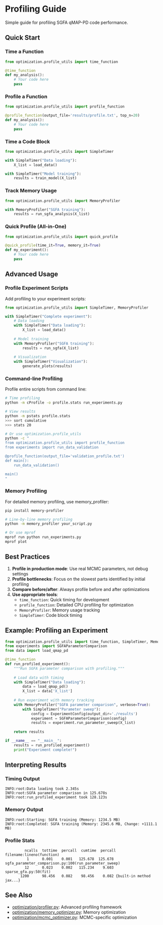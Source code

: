 # Profiling Guide

Simple guide for profiling SGFA qMAP-PD code performance.

## Quick Start

### Time a Function

```python
from optimization.profile_utils import time_function

@time_function
def my_analysis():
    # Your code here
    pass
```

### Profile a Function

```python
from optimization.profile_utils import profile_function

@profile_function(output_file='results/profile.txt', top_n=20)
def my_analysis():
    # Your code here
    pass
```

### Time a Code Block

```python
from optimization.profile_utils import SimpleTimer

with SimpleTimer("Data loading"):
    X_list = load_data()

with SimpleTimer("Model training"):
    results = train_model(X_list)
```

### Track Memory Usage

```python
from optimization.profile_utils import MemoryProfiler

with MemoryProfiler("SGFA training"):
    results = run_sgfa_analysis(X_list)
```

### Quick Profile (All-in-One)

```python
from optimization.profile_utils import quick_profile

@quick_profile(time_it=True, memory_it=True)
def my_experiment():
    # Your code here
    pass
```

## Advanced Usage

### Profile Experiment Scripts

Add profiling to your experiment scripts:

```python
from optimization.profile_utils import SimpleTimer, MemoryProfiler

with SimpleTimer("Complete experiment"):
    # Data loading
    with SimpleTimer("Data loading"):
        X_list = load_data()
    
    # Model training
    with MemoryProfiler("SGFA training"):
        results = run_sgfa(X_list)
    
    # Visualization
    with SimpleTimer("Visualization"):
        generate_plots(results)
```

### Command-line Profiling

Profile entire scripts from command line:

```bash
# Time profiling
python -m cProfile -o profile.stats run_experiments.py

# View results
python -m pstats profile.stats
>>> sort cumulative
>>> stats 20

# Or use optimization.profile_utils
python -c "
from optimization.profile_utils import profile_function
from experiments import run_data_validation

@profile_function(output_file='validation_profile.txt')
def main():
    run_data_validation()

main()
"
```

### Memory Profiling

For detailed memory profiling, use memory_profiler:

```bash
pip install memory-profiler

# Line-by-line memory profiling
python -m memory_profiler your_script.py

# Or use mprof
mprof run python run_experiments.py
mprof plot
```

## Best Practices

1. **Profile in production mode**: Use real MCMC parameters, not debug settings
2. **Profile bottlenecks**: Focus on the slowest parts identified by initial profiling
3. **Compare before/after**: Always profile before and after optimizations
4. **Use appropriate tools**:
   - `time_function`: Quick timing for development
   - `profile_function`: Detailed CPU profiling for optimization
   - `MemoryProfiler`: Memory usage tracking
   - `SimpleTimer`: Code block timing

## Example: Profiling an Experiment

```python
from optimization.profile_utils import time_function, SimpleTimer, MemoryProfiler
from experiments import SGFAParameterComparison
from data import load_qmap_pd

@time_function
def run_profiled_experiment():
    """Run SGFA parameter comparison with profiling."""
    
    # Load data with timing
    with SimpleTimer("Data loading"):
        data = load_qmap_pd()
        X_list = data['X_list']
    
    # Run experiment with memory tracking
    with MemoryProfiler("SGFA parameter comparison", verbose=True):
        with SimpleTimer("Parameter sweep"):
            config = ExperimentConfig(output_dir='./results')
            experiment = SGFAParameterComparison(config)
            results = experiment.run_parameter_sweep(X_list)
    
    return results

if __name__ == "__main__":
    results = run_profiled_experiment()
    print("Experiment complete!")
```

## Interpreting Results

### Timing Output

```
INFO:root:Data loading took 2.345s
INFO:root:SGFA parameter comparison in 125.678s
INFO:root:run_profiled_experiment took 128.123s
```

### Memory Output

```
INFO:root:Starting: SGFA training (Memory: 1234.5 MB)
INFO:root:Completed: SGFA training (Memory: 2345.6 MB, Change: +1111.1 MB)
```

### Profile Stats

```
         ncalls  tottime  percall  cumtime  percall filename:lineno(function)
          1      0.001    0.001   125.678  125.678 sgfa_parameter_comparison.py:100(run_parameter_sweep)
         12      0.023    0.002   115.234    9.603 sparse_gfa.py:50(fit)
       1200      98.456   0.082    98.456    0.082 {built-in method jax...}
```

## See Also

- [optimization/profiler.py](profiler.py): Advanced profiling framework
- [optimization/memory_optimizer.py](memory_optimizer.py): Memory optimization
- [optimization/mcmc_optimizer.py](mcmc_optimizer.py): MCMC-specific optimization
